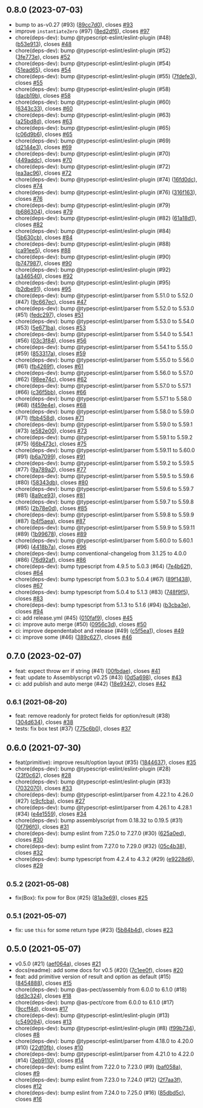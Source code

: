 ## 0.8.0 (2023-07-03)

* bump to as-v0.27 (#93) ([89cc7d0](https://github.com/yjhmelody/as-container/commit/89cc7d0)), closes [#93](https://github.com/yjhmelody/as-container/issues/93)
* improve `instantiateZero` (#97) ([8ed2df6](https://github.com/yjhmelody/as-container/commit/8ed2df6)), closes [#97](https://github.com/yjhmelody/as-container/issues/97)
* chore(deps-dev): bump @typescript-eslint/eslint-plugin (#48) ([b53e913](https://github.com/yjhmelody/as-container/commit/b53e913)), closes [#48](https://github.com/yjhmelody/as-container/issues/48)
* chore(deps-dev): bump @typescript-eslint/eslint-plugin (#52) ([3fe773e](https://github.com/yjhmelody/as-container/commit/3fe773e)), closes [#52](https://github.com/yjhmelody/as-container/issues/52)
* chore(deps-dev): bump @typescript-eslint/eslint-plugin (#54) ([51ead65](https://github.com/yjhmelody/as-container/commit/51ead65)), closes [#54](https://github.com/yjhmelody/as-container/issues/54)
* chore(deps-dev): bump @typescript-eslint/eslint-plugin (#55) ([7fdefe3](https://github.com/yjhmelody/as-container/commit/7fdefe3)), closes [#55](https://github.com/yjhmelody/as-container/issues/55)
* chore(deps-dev): bump @typescript-eslint/eslint-plugin (#58) ([dacb19b](https://github.com/yjhmelody/as-container/commit/dacb19b)), closes [#58](https://github.com/yjhmelody/as-container/issues/58)
* chore(deps-dev): bump @typescript-eslint/eslint-plugin (#60) ([6343c33](https://github.com/yjhmelody/as-container/commit/6343c33)), closes [#60](https://github.com/yjhmelody/as-container/issues/60)
* chore(deps-dev): bump @typescript-eslint/eslint-plugin (#63) ([a25bd8d](https://github.com/yjhmelody/as-container/commit/a25bd8d)), closes [#63](https://github.com/yjhmelody/as-container/issues/63)
* chore(deps-dev): bump @typescript-eslint/eslint-plugin (#65) ([c06d9b6](https://github.com/yjhmelody/as-container/commit/c06d9b6)), closes [#65](https://github.com/yjhmelody/as-container/issues/65)
* chore(deps-dev): bump @typescript-eslint/eslint-plugin (#69) ([d2144e3](https://github.com/yjhmelody/as-container/commit/d2144e3)), closes [#69](https://github.com/yjhmelody/as-container/issues/69)
* chore(deps-dev): bump @typescript-eslint/eslint-plugin (#70) ([449addc](https://github.com/yjhmelody/as-container/commit/449addc)), closes [#70](https://github.com/yjhmelody/as-container/issues/70)
* chore(deps-dev): bump @typescript-eslint/eslint-plugin (#72) ([ea3ac96](https://github.com/yjhmelody/as-container/commit/ea3ac96)), closes [#72](https://github.com/yjhmelody/as-container/issues/72)
* chore(deps-dev): bump @typescript-eslint/eslint-plugin (#74) ([16fd0dc](https://github.com/yjhmelody/as-container/commit/16fd0dc)), closes [#74](https://github.com/yjhmelody/as-container/issues/74)
* chore(deps-dev): bump @typescript-eslint/eslint-plugin (#76) ([316f163](https://github.com/yjhmelody/as-container/commit/316f163)), closes [#76](https://github.com/yjhmelody/as-container/issues/76)
* chore(deps-dev): bump @typescript-eslint/eslint-plugin (#79) ([b686304](https://github.com/yjhmelody/as-container/commit/b686304)), closes [#79](https://github.com/yjhmelody/as-container/issues/79)
* chore(deps-dev): bump @typescript-eslint/eslint-plugin (#82) ([61a18d1](https://github.com/yjhmelody/as-container/commit/61a18d1)), closes [#82](https://github.com/yjhmelody/as-container/issues/82)
* chore(deps-dev): bump @typescript-eslint/eslint-plugin (#84) ([5b630cb](https://github.com/yjhmelody/as-container/commit/5b630cb)), closes [#84](https://github.com/yjhmelody/as-container/issues/84)
* chore(deps-dev): bump @typescript-eslint/eslint-plugin (#88) ([ca91ee5](https://github.com/yjhmelody/as-container/commit/ca91ee5)), closes [#88](https://github.com/yjhmelody/as-container/issues/88)
* chore(deps-dev): bump @typescript-eslint/eslint-plugin (#90) ([b747987](https://github.com/yjhmelody/as-container/commit/b747987)), closes [#90](https://github.com/yjhmelody/as-container/issues/90)
* chore(deps-dev): bump @typescript-eslint/eslint-plugin (#92) ([a346540](https://github.com/yjhmelody/as-container/commit/a346540)), closes [#92](https://github.com/yjhmelody/as-container/issues/92)
* chore(deps-dev): bump @typescript-eslint/eslint-plugin (#95) ([b2dbe91](https://github.com/yjhmelody/as-container/commit/b2dbe91)), closes [#95](https://github.com/yjhmelody/as-container/issues/95)
* chore(deps-dev): bump @typescript-eslint/parser from 5.51.0 to 5.52.0 (#47) ([9c667ec](https://github.com/yjhmelody/as-container/commit/9c667ec)), closes [#47](https://github.com/yjhmelody/as-container/issues/47)
* chore(deps-dev): bump @typescript-eslint/parser from 5.52.0 to 5.53.0 (#51) ([fedc297](https://github.com/yjhmelody/as-container/commit/fedc297)), closes [#51](https://github.com/yjhmelody/as-container/issues/51)
* chore(deps-dev): bump @typescript-eslint/parser from 5.53.0 to 5.54.0 (#53) ([5e671ba](https://github.com/yjhmelody/as-container/commit/5e671ba)), closes [#53](https://github.com/yjhmelody/as-container/issues/53)
* chore(deps-dev): bump @typescript-eslint/parser from 5.54.0 to 5.54.1 (#56) ([03c3f84](https://github.com/yjhmelody/as-container/commit/03c3f84)), closes [#56](https://github.com/yjhmelody/as-container/issues/56)
* chore(deps-dev): bump @typescript-eslint/parser from 5.54.1 to 5.55.0 (#59) ([853317a](https://github.com/yjhmelody/as-container/commit/853317a)), closes [#59](https://github.com/yjhmelody/as-container/issues/59)
* chore(deps-dev): bump @typescript-eslint/parser from 5.55.0 to 5.56.0 (#61) ([fb4269f](https://github.com/yjhmelody/as-container/commit/fb4269f)), closes [#61](https://github.com/yjhmelody/as-container/issues/61)
* chore(deps-dev): bump @typescript-eslint/parser from 5.56.0 to 5.57.0 (#62) ([98ee74c](https://github.com/yjhmelody/as-container/commit/98ee74c)), closes [#62](https://github.com/yjhmelody/as-container/issues/62)
* chore(deps-dev): bump @typescript-eslint/parser from 5.57.0 to 5.57.1 (#66) ([c36f5bb](https://github.com/yjhmelody/as-container/commit/c36f5bb)), closes [#66](https://github.com/yjhmelody/as-container/issues/66)
* chore(deps-dev): bump @typescript-eslint/parser from 5.57.1 to 5.58.0 (#68) ([f459e4e](https://github.com/yjhmelody/as-container/commit/f459e4e)), closes [#68](https://github.com/yjhmelody/as-container/issues/68)
* chore(deps-dev): bump @typescript-eslint/parser from 5.58.0 to 5.59.0 (#71) ([fbb458d](https://github.com/yjhmelody/as-container/commit/fbb458d)), closes [#71](https://github.com/yjhmelody/as-container/issues/71)
* chore(deps-dev): bump @typescript-eslint/parser from 5.59.0 to 5.59.1 (#73) ([e582e00](https://github.com/yjhmelody/as-container/commit/e582e00)), closes [#73](https://github.com/yjhmelody/as-container/issues/73)
* chore(deps-dev): bump @typescript-eslint/parser from 5.59.1 to 5.59.2 (#75) ([66b473c](https://github.com/yjhmelody/as-container/commit/66b473c)), closes [#75](https://github.com/yjhmelody/as-container/issues/75)
* chore(deps-dev): bump @typescript-eslint/parser from 5.59.11 to 5.60.0 (#91) ([b6a7099](https://github.com/yjhmelody/as-container/commit/b6a7099)), closes [#91](https://github.com/yjhmelody/as-container/issues/91)
* chore(deps-dev): bump @typescript-eslint/parser from 5.59.2 to 5.59.5 (#77) ([9a789a2](https://github.com/yjhmelody/as-container/commit/9a789a2)), closes [#77](https://github.com/yjhmelody/as-container/issues/77)
* chore(deps-dev): bump @typescript-eslint/parser from 5.59.5 to 5.59.6 (#80) ([58343db](https://github.com/yjhmelody/as-container/commit/58343db)), closes [#80](https://github.com/yjhmelody/as-container/issues/80)
* chore(deps-dev): bump @typescript-eslint/parser from 5.59.6 to 5.59.7 (#81) ([8a9ce93](https://github.com/yjhmelody/as-container/commit/8a9ce93)), closes [#81](https://github.com/yjhmelody/as-container/issues/81)
* chore(deps-dev): bump @typescript-eslint/parser from 5.59.7 to 5.59.8 (#85) ([2b78e0d](https://github.com/yjhmelody/as-container/commit/2b78e0d)), closes [#85](https://github.com/yjhmelody/as-container/issues/85)
* chore(deps-dev): bump @typescript-eslint/parser from 5.59.8 to 5.59.9 (#87) ([b4f5aea](https://github.com/yjhmelody/as-container/commit/b4f5aea)), closes [#87](https://github.com/yjhmelody/as-container/issues/87)
* chore(deps-dev): bump @typescript-eslint/parser from 5.59.9 to 5.59.11 (#89) ([1b99678](https://github.com/yjhmelody/as-container/commit/1b99678)), closes [#89](https://github.com/yjhmelody/as-container/issues/89)
* chore(deps-dev): bump @typescript-eslint/parser from 5.60.0 to 5.60.1 (#96) ([4418b7a](https://github.com/yjhmelody/as-container/commit/4418b7a)), closes [#96](https://github.com/yjhmelody/as-container/issues/96)
* chore(deps-dev): bump conventional-changelog from 3.1.25 to 4.0.0 (#86) ([76d92af](https://github.com/yjhmelody/as-container/commit/76d92af)), closes [#86](https://github.com/yjhmelody/as-container/issues/86)
* chore(deps-dev): bump typescript from 4.9.5 to 5.0.3 (#64) ([7e4b62f](https://github.com/yjhmelody/as-container/commit/7e4b62f)), closes [#64](https://github.com/yjhmelody/as-container/issues/64)
* chore(deps-dev): bump typescript from 5.0.3 to 5.0.4 (#67) ([89f1438](https://github.com/yjhmelody/as-container/commit/89f1438)), closes [#67](https://github.com/yjhmelody/as-container/issues/67)
* chore(deps-dev): bump typescript from 5.0.4 to 5.1.3 (#83) ([748f9f5](https://github.com/yjhmelody/as-container/commit/748f9f5)), closes [#83](https://github.com/yjhmelody/as-container/issues/83)
* chore(deps-dev): bump typescript from 5.1.3 to 5.1.6 (#94) ([b3cba3e](https://github.com/yjhmelody/as-container/commit/b3cba3e)), closes [#94](https://github.com/yjhmelody/as-container/issues/94)
* ci: add release.yml (#45) ([010faf9](https://github.com/yjhmelody/as-container/commit/010faf9)), closes [#45](https://github.com/yjhmelody/as-container/issues/45)
* ci: improve auto merge (#50) ([0956c3d](https://github.com/yjhmelody/as-container/commit/0956c3d)), closes [#50](https://github.com/yjhmelody/as-container/issues/50)
* ci: improve dependentabot and release (#49) ([c5f5ea1](https://github.com/yjhmelody/as-container/commit/c5f5ea1)), closes [#49](https://github.com/yjhmelody/as-container/issues/49)
* ci: improve some (#46) ([389c627](https://github.com/yjhmelody/as-container/commit/389c627)), closes [#46](https://github.com/yjhmelody/as-container/issues/46)



## 0.7.0 (2023-02-07)

* feat: expect throw err if string (#41) ([00fbdae](https://github.com/yjhmelody/as-container/commit/00fbdae)), closes [#41](https://github.com/yjhmelody/as-container/issues/41)
* feat: update to Assemblyscript v0.25 (#43) ([0d5a698](https://github.com/yjhmelody/as-container/commit/0d5a698)), closes [#43](https://github.com/yjhmelody/as-container/issues/43)
* ci: add publish and auto merge (#42) ([18e9342](https://github.com/yjhmelody/as-container/commit/18e9342)), closes [#42](https://github.com/yjhmelody/as-container/issues/42)



## <small>0.6.1 (2021-08-20)</small>

* feat: remove readonly for protect fields for option/result (#38) ([304d634](https://github.com/yjhmelody/as-container/commit/304d634)), closes [#38](https://github.com/yjhmelody/as-container/issues/38)
* tests: fix box test (#37) ([775c6b0](https://github.com/yjhmelody/as-container/commit/775c6b0)), closes [#37](https://github.com/yjhmelody/as-container/issues/37)



## 0.6.0 (2021-07-30)

* feat(primitive): improve result/option layout (#35) ([1844637](https://github.com/yjhmelody/as-container/commit/1844637)), closes [#35](https://github.com/yjhmelody/as-container/issues/35)
* chore(deps-dev): bump @typescript-eslint/eslint-plugin (#28) ([23f0c62](https://github.com/yjhmelody/as-container/commit/23f0c62)), closes [#28](https://github.com/yjhmelody/as-container/issues/28)
* chore(deps-dev): bump @typescript-eslint/eslint-plugin (#33) ([7032070](https://github.com/yjhmelody/as-container/commit/7032070)), closes [#33](https://github.com/yjhmelody/as-container/issues/33)
* chore(deps-dev): bump @typescript-eslint/parser from 4.22.1 to 4.26.0 (#27) ([c9cfcba](https://github.com/yjhmelody/as-container/commit/c9cfcba)), closes [#27](https://github.com/yjhmelody/as-container/issues/27)
* chore(deps-dev): bump @typescript-eslint/parser from 4.26.1 to 4.28.1 (#34) ([e4e1559](https://github.com/yjhmelody/as-container/commit/e4e1559)), closes [#34](https://github.com/yjhmelody/as-container/issues/34)
* chore(deps-dev): bump assemblyscript from 0.18.32 to 0.19.5 (#31) ([0f796f0](https://github.com/yjhmelody/as-container/commit/0f796f0)), closes [#31](https://github.com/yjhmelody/as-container/issues/31)
* chore(deps-dev): bump eslint from 7.25.0 to 7.27.0 (#30) ([625a0ed](https://github.com/yjhmelody/as-container/commit/625a0ed)), closes [#30](https://github.com/yjhmelody/as-container/issues/30)
* chore(deps-dev): bump eslint from 7.27.0 to 7.29.0 (#32) ([05c4b38](https://github.com/yjhmelody/as-container/commit/05c4b38)), closes [#32](https://github.com/yjhmelody/as-container/issues/32)
* chore(deps-dev): bump typescript from 4.2.4 to 4.3.2 (#29) ([e9228d6](https://github.com/yjhmelody/as-container/commit/e9228d6)), closes [#29](https://github.com/yjhmelody/as-container/issues/29)



## <small>0.5.2 (2021-05-08)</small>

* fix(Box): fix pow for Box (#25) ([81a3e69](https://github.com/yjhmelody/as-container/commit/81a3e69)), closes [#25](https://github.com/yjhmelody/as-container/issues/25)



## <small>0.5.1 (2021-05-07)</small>

* fix: use `this` for some return type (#23) ([5b84b4d](https://github.com/yjhmelody/as-container/commit/5b84b4d)), closes [#23](https://github.com/yjhmelody/as-container/issues/23)



## 0.5.0 (2021-05-07)

* v0.5.0 (#21) ([aef064a](https://github.com/yjhmelody/as-container/commit/aef064a)), closes [#21](https://github.com/yjhmelody/as-container/issues/21)
* docs(readme): add some docs for v0.5 (#20) ([7c1ee0f](https://github.com/yjhmelody/as-container/commit/7c1ee0f)), closes [#20](https://github.com/yjhmelody/as-container/issues/20)
* feat: add primitive version of result and option as default (#15) ([8454888](https://github.com/yjhmelody/as-container/commit/8454888)), closes [#15](https://github.com/yjhmelody/as-container/issues/15)
* chore(deps-dev): bump @as-pect/assembly from 6.0.0 to 6.1.0 (#18) ([dd3c324](https://github.com/yjhmelody/as-container/commit/dd3c324)), closes [#18](https://github.com/yjhmelody/as-container/issues/18)
* chore(deps-dev): bump @as-pect/core from 6.0.0 to 6.1.0 (#17) ([9ccff4d](https://github.com/yjhmelody/as-container/commit/9ccff4d)), closes [#17](https://github.com/yjhmelody/as-container/issues/17)
* chore(deps-dev): bump @typescript-eslint/eslint-plugin (#13) ([c549094](https://github.com/yjhmelody/as-container/commit/c549094)), closes [#13](https://github.com/yjhmelody/as-container/issues/13)
* chore(deps-dev): bump @typescript-eslint/eslint-plugin (#8) ([f99b734](https://github.com/yjhmelody/as-container/commit/f99b734)), closes [#8](https://github.com/yjhmelody/as-container/issues/8)
* chore(deps-dev): bump @typescript-eslint/parser from 4.18.0 to 4.20.0 (#10) ([22df0fb](https://github.com/yjhmelody/as-container/commit/22df0fb)), closes [#10](https://github.com/yjhmelody/as-container/issues/10)
* chore(deps-dev): bump @typescript-eslint/parser from 4.21.0 to 4.22.0 (#14) ([3eb9110](https://github.com/yjhmelody/as-container/commit/3eb9110)), closes [#14](https://github.com/yjhmelody/as-container/issues/14)
* chore(deps-dev): bump eslint from 7.22.0 to 7.23.0 (#9) ([baf058a](https://github.com/yjhmelody/as-container/commit/baf058a)), closes [#9](https://github.com/yjhmelody/as-container/issues/9)
* chore(deps-dev): bump eslint from 7.23.0 to 7.24.0 (#12) ([2f7aa3f](https://github.com/yjhmelody/as-container/commit/2f7aa3f)), closes [#12](https://github.com/yjhmelody/as-container/issues/12)
* chore(deps-dev): bump eslint from 7.24.0 to 7.25.0 (#16) ([85dbd5c](https://github.com/yjhmelody/as-container/commit/85dbd5c)), closes [#16](https://github.com/yjhmelody/as-container/issues/16)
